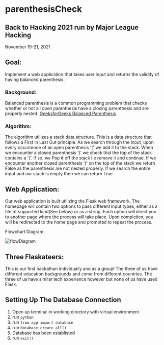 # parenthesisCheck

## Back to Hacking 2021 run by Major League Hacking
November 19-21, 2021

## Goal:
Implement a web application that takes user input and returns the validity of having balanced parenthesis.

### Background:
Balanced parenthesis is a common programming problem that checks whether or not all open parenthesis have a closing parenthesis and are properly nested.
[GeeksforGeeks Balanced Parenthesis](https://www.geeksforgeeks.org/check-for-balanced-parentheses-in-an-expression/)

### Algorithm:
The algorithm utilizes a stack data structure. This is a data structure that follows a First In Last Out principle. As we search through the input, upon every occurrence of an open parenthesis '(' we add it to the stack. When we encounter a closed parenthesis ')' we check that the top of the stack contains a '('. If so, we Pop it off the stack i.e remove it and continue. If we encounter another closed parenthesis ')' on the top of the stack we return False as the parenthesis are not nested properly. If we search the entire input and our stack is empty then we can return True.

## Web Application:
Our web application is built utilizing the Flask web framework. The homepage will contain two options to pass different input types, either as a file of supported kind(See below) or as a string. Each option will direct you to another page where the process will take place. Upon completion, you will be redirected to the home page and prompted to repeat the process.

Flowchart Diagram:

![flowDiagram](https://user-images.githubusercontent.com/69116925/142677966-73f80633-da5e-411a-8007-4d5a59e0a1c1.png)


## Three Flaskateers:
This is our first hackathon individually and as a group!  The three of us have different education backgrounds and come from different countries. The three of us have similar tech experience however but none of us have used Flask. 


## Setting Up The Database Connection
1. Open up terminal in working directory with virtual environment
2. run  `python`
3. run `from app import database`
4. run `database.create_all()`
5. Database has been establisted
6. run `exit()`
